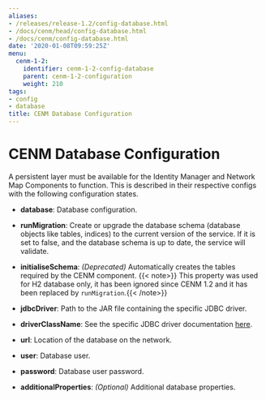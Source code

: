 ```yaml
---
aliases:
- /releases/release-1.2/config-database.html
- /docs/cenm/head/config-database.html
- /docs/cenm/config-database.html
date: '2020-01-08T09:59:25Z'
menu:  
  cenm-1-2:
    identifier: cenm-1-2-config-database
    parent: cenm-1-2-configuration
    weight: 210
tags:
- config
- database
title: CENM Database Configuration
---
```



# CENM Database Configuration

A persistent layer must be available for the Identity Manager and Network Map Components to function. This is described in
their respective configs with the following configuration states.


* **database**:
Database configuration. 

* **runMigration**:
Create or upgrade the database schema (database objects like tables, indices) to the current version of the service. If it is set to false, and the database schema is up to date, the service will validate.


* **initialiseSchema**:
*(Deprecated)* Automatically creates the tables required by the CENM component.
{{< note>}} This property was used for H2 database only, it has been ignored since CENM 1.2 and it has been replaced by `runMigration`.{{< /note>}}


* **jdbcDriver**:
Path to the JAR file containing the specific JDBC driver.


* **driverClassName**:
See the specific JDBC driver documentation [here](https://www.oracle.com/java/technologies/javase/javase-tech-database.html).


* **url**:
Location of the database on the network.


* **user**:
Database user.


* **password**:
Database user password.


* **additionalProperties**:
*(Optional)* Additional database properties.
